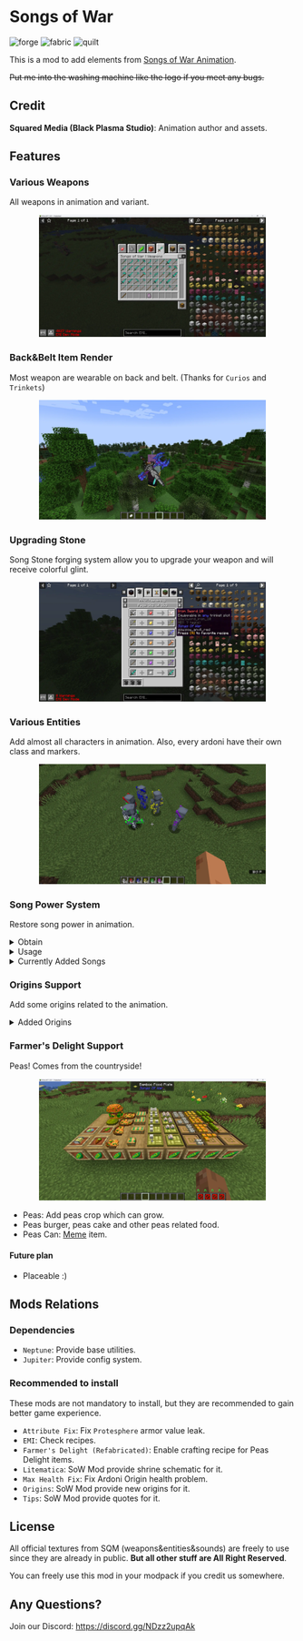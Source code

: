 # Songs of War

![forge](https://cdn.jsdelivr.net/npm/@intergrav/devins-badges@3/assets/cozy/supported/forge_vector.svg)
![fabric](https://cdn.jsdelivr.net/npm/@intergrav/devins-badges@3/assets/cozy/supported/fabric_vector.svg)
![quilt](https://cdn.jsdelivr.net/npm/@intergrav/devins-badges@3/assets/cozy/unsupported/quilt_vector.svg)

This is a mod to add elements from [Songs of War Animation](https://youtu.be/Uc7YMW3AKpg).

~~Put me into the washing machine like the logo if you meet any bugs.~~

## Credit

**Squared Media (Black Plasma Studio)**: Animation author and assets.

## Features

### Various Weapons

All weapons in animation and variant.

<div align=center><img src="https://raw.githubusercontent.com/CodeOfArdonia/SongsOfWar/refs/heads/master/img/1.webp" style="width:400px;text-align:center;" alt=""></img></div>

### Back&Belt Item Render

Most weapon are wearable on back and belt. (Thanks for `Curios` and `Trinkets`)

<div align=center><img src="https://raw.githubusercontent.com/CodeOfArdonia/SongsOfWar/refs/heads/master/img/2.webp" style="width:400px;text-align:center;" alt=""></img></div>

### Upgrading Stone

Song Stone forging system allow you to upgrade your weapon and will receive colorful glint.

<div align=center><img src="https://raw.githubusercontent.com/CodeOfArdonia/SongsOfWar/refs/heads/master/img/3.webp" style="width:400px;text-align:center;" alt=""></img></div>

### Various Entities

Add almost all characters in animation. Also, every ardoni have their own class and markers.

<div align=center><img src="https://raw.githubusercontent.com/CodeOfArdonia/SongsOfWar/refs/heads/master/img/4.webp" style="width:400px;text-align:center;" alt=""></img></div>

### Song Power System

Restore song power in animation.

<details> <summary>Obtain</summary>

**You need to have access to song abilities/`Ardoni Origin` to use `Song Stones`!**

There are chunks named `Song Chunk` in the world. Craft a `Song Stone` and when you in a song chunk, the color will
change.

Also, you can upgrade with `Notes` to detect specific song chunk. The color will half change if you near a song chunk (
default 2 chunks).

Ones you found a song chunk, you can place a note block and play it. It will drop `Notes`.

The count of `Notes` is 3-6. Ones all of them are dig out, the chunk is no longer a song chunk.

Finally, you can craft songs with `Notes`. Its power will randomize.

**The song chunk will regenerate with 1 note per day (Invoke at midnight/18000 ticks).**

</details>

<details> <summary>Usage</summary>

#### Admin command (Or single player)

`/songpower enable/disable <player>` to enable/disable access to song abilities.

#### Combine song cube

**Mod will also extract a schematic file, you can use it with `Litematica`**

Build a shrine structure below. Put song cube in the hole like how to do in Animation.
Then stand on the `chiseled stone bricks`, look at the song cube and sneak for 3s.

If everything is correct, the song cube will start spawning particles. After an explosion, the combination is completed.

<img src="https://raw.githubusercontent.com/CodeOfArdonia/SongsOfWar/refs/heads/master/img/shrine.png" style="width:256px" alt="">
<img src="https://raw.githubusercontent.com/CodeOfArdonia/SongsOfWar/refs/heads/master/img/shrine.gif" style="width:256px" alt="">

**Note: 1.The stone bricks and stairs can be any kinds. (mossy/cracked ones, can change through datapack.)**

**2.If you already have one in that category, the previous one will be replaced into the hole.**

</details>

<details> <summary>Currently Added Songs</summary>

#### Aggressium

**HotKey: C**

**Damage will be multiple 1.5 when released with a weapon.**

- Aggrobeam **(Experimental)**: Activate a laser, which can damage targeted entities.
- Aggroblast: Push the entity you are looking at away and give damage.
- Aggrodetonate: Fire an explosive short laser.
- Aggroquake: Push entities around you away and damage them.
- Aggroshard: Fire a lot of shards.
- Aggroshock **(Experimental)**: Generate lightnings.
- Aggrosphere: Fire a sphere and damage hit entity or create explosion.
- Aggrostorm **(Experimental)**: Pull entities to you.
- Aggrovortex: Not complete yet.

#### Mobilium

**HotKey: V**

- Mobilibounce: Generate a fake platform and disappear in 5s. You can jump 3x higher on it.
- Mobiliburst: Teleport to the direction you see, also pull every entity on your way away.
- Mobiliflash: Teleport to the direction you see.
- Mobiliglide: Slow falling.
- Mobilileap: Jump boost and invulnerable to fall damage.
- Mobiliwings: Enable a fake elytra and into sliding mode. Press `Jump` key to speed up.

#### Protisium

**HotKey: B**

- Protearmor: Add an armor, can reduce up to 20 damage(Configurable) in next damage.
- Protebarrier: Summon a large protect shield for 3s(Configurable).
- Proteclone: Summon a fake player entity, can block damage once.
- Proteheal: Heal 10 times with 1 health each.
- Protesphere **(Recommend AttributeFix)**: Enable a protect shield and reduce 80% damage.
- Protepoint: Enable a fake shield.

#### Supportium

**HotKey: N**

- Supporekesis: Stop all entities related to aggressium songs in 20 blocks and explode them. (No damage)
- Supporoform: Smelt items. Also, this is the only way to gain ender knight armors in survival.
- Supporolift: Pull the entity you are looking at in 20 blocks.
- Supporospike: Push the entity you are looking at up.

</details>

### Origins Support

Add some origins related to the animation.

<details>
<summary>Added Origins</summary>

| Origin    | Impact | Advantages                                                                                   | Disadvantages                                                                          |
|:----------|:-------|:---------------------------------------------------------------------------------------------|:---------------------------------------------------------------------------------------|
| Ardoni    | High   | +10 Health **(Recommend Max Health Fix)** <br> Use song ability <br> Invulnerable to potions | Cannot use redstone <br> Cannot wear armor greater than leather <br> Cannot use elytra |
| Felina    | Medium | Can climb <br> Speed and jump boost <br> Invulnerable to fall                                | Afraid of water <br> Cannot wear armor greater than iron                               |
| Magnorite | High   | Invulnerable to fire, lava and fall <br> Faster in lava <br> +10 Defense                     | Very afraid of water&cold <br> Cannot use elytra                                       |
| Netharan  | Low    | Invulnerable to fire                                                                         | Afraid of water&cold <br> Cannot use elytra                                            |
| Glacian   | Medium | Invulnerable to powder snow <br> +5 Defense                                                  | Afraid of hot                                                                          |

</details>

### Farmer's Delight Support

Peas! Comes from the countryside!

<div align=center><img src="https://raw.githubusercontent.com/CodeOfArdonia/SongsOfWar/refs/heads/master/img/5.webp" style="width:400px;text-align:center;" alt=""></img></div>

- Peas: Add peas crop which can grow.
- Peas burger, peas cake and other peas related food.
- Peas Can: [Meme](https://youtu.be/TmErrDqnBf0?si=MYqYbNtYMQlT5E84&t=10) item.

#### Future plan

- Placeable :)

## Mods Relations

### Dependencies

- `Neptune`: Provide base utilities.
- `Jupiter`: Provide config system.

### Recommended to install

These mods are not mandatory to install, but they are recommended to gain better game experience.

- `Attribute Fix`: Fix `Protesphere` armor value leak.
- `EMI`: Check recipes.
- `Farmer's Delight (Refabricated)`: Enable crafting recipe for Peas Delight items.
- `Litematica`: SoW Mod provide shrine schematic for it.
- `Max Health Fix`: Fix Ardoni Origin health problem.
- `Origins`: SoW Mod provide new origins for it.
- `Tips`: SoW Mod provide quotes for it.

## License

All official textures from SQM (weapons&entities&sounds) are freely to use since they are already in public. **But all
other stuff are All Right Reserved**.

You can freely use this mod in your modpack if you credit us somewhere.

## Any Questions?

Join our Discord: https://discord.gg/NDzz2upqAk
